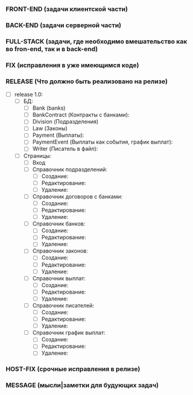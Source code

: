 ### FRONT-END (задачи клиентской части)

### BACK-END (задачи серверной части)

### FULL-STACK (задачи, где необходимо вмешательство как во fron-end, так и в back-end)

### FIX (исправления в уже имеющимся коде)

### RELEASE (Что должно быть реализовано на релизе)

-   [ ] release 1.0:
    -   [ ] БД:
        -   [ ] Bank (banks)
        -   [ ] BankContract (Контракты с банками):
        -   [ ] Division (Подразделения)
        -   [ ] Law (Законы)
        -   [ ] Payment (Выплаты):
        -   [ ] PaymentEvent (Выплаты как события, график выплат):
        -   [ ] Writer (Писатель в файл):
    -   [ ] Страницы:
        -   [ ] Вход
        -   [ ] Справочник подразделений:
            -   [ ] Создание:
            -   [ ] Редактирование:
            -   [ ] Удаление:
        -   [ ] Справочник договоров с банками:
            -   [ ] Создание:
            -   [ ] Редактирование:
            -   [ ] Удаление:
        -   [ ] Справочник банков:
            -   [ ] Создание:
            -   [ ] Редактирование:
            -   [ ] Удаление:
        -   [ ] Справочник законов:
            -   [ ] Создание:
            -   [ ] Редактирование:
            -   [ ] Удаление:
        -   [ ] Справочник выплат:
            -   [ ] Создание:
            -   [ ] Редактирование:
            -   [ ] Удаление:
        -   [ ] Справочник писателей:
            -   [ ] Создание:
            -   [ ] Редактирование:
            -   [ ] Удаление:
        -   [ ] Справочник график выплат:
            -   [ ] Создание:
            -   [ ] Редактирование:
            -   [ ] Удаление:

### HOST-FIX (срочные исправления в релизе)

### MESSAGE (мысли|заметки для будующих задач)
